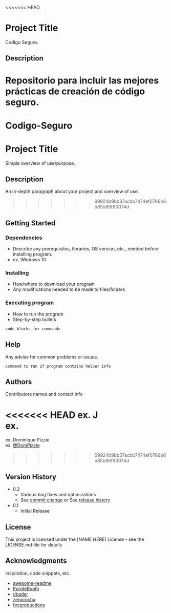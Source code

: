<<<<<<< HEAD
# Project Title

Codigo Seguro.

## Description

Repositorio para incluir las mejores prácticas de creación de código seguro.
=======
# Codigo-Seguro

# Project Title

Simple overview of use/purpose.

## Description

An in-depth paragraph about your project and overview of use.
>>>>>>> 69924b9bb37acbb7474ef0786b6b85b89f90074d

## Getting Started

### Dependencies

* Describe any prerequisites, libraries, OS version, etc., needed before installing program.
* ex. Windows 10

### Installing

* How/where to download your program
* Any modifications needed to be made to files/folders

### Executing program

* How to run the program
* Step-by-step bullets
```
code blocks for commands
```

## Help

Any advise for common problems or issues.
```
command to run if program contains helper info
```

## Authors

Contributors names and contact info

<<<<<<< HEAD
ex. J  
ex. 
=======
ex. Dominique Pizzie  
ex. [@DomPizzie](https://twitter.com/dompizzie)
>>>>>>> 69924b9bb37acbb7474ef0786b6b85b89f90074d

## Version History

* 0.2
    * Various bug fixes and optimizations
    * See [commit change]() or See [release history]()
* 0.1
    * Initial Release

## License

This project is licensed under the [NAME HERE] License - see the LICENSE.md file for details

## Acknowledgments

Inspiration, code snippets, etc.
* [awesome-readme](https://github.com/matiassingers/awesome-readme)
* [PurpleBooth](https://gist.github.com/PurpleBooth/109311bb0361f32d87a2)
* [dbader](https://github.com/dbader/readme-template)
* [zenorocha](https://gist.github.com/zenorocha/4526327)
* [fvcproductions](https://gist.github.com/fvcproductions/1bfc2d4aecb01a834b46)